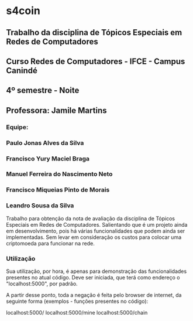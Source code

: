 # s4coin

## Trabalho da disciplina de Tópicos Especiais em Redes de Computadores

## Curso Redes de Computadores - IFCE - Campus Canindé
## 4º semestre - Noite
## Professora: Jamile Martins
### Equipe:
### Paulo Jonas Alves da Silva
### Francisco Yury Maciel Braga
### Manuel Ferreira do Nascimento Neto
### Francisco Miqueias Pinto de Morais
### Leandro Sousa da Silva

Trabalho para obtenção da nota de avaliação da disciplina de Tópicos Especiais em Redes de Computadores.
Salientando que é um projeto ainda em desenvolvimento, pois há várias funcionalidades que podem ainda ser implementadas.
Sem levar em consideração os custos para colocar uma criptomoeda para funcionar na rede.

### Utilização
Sua utilização, por hora, é apenas para demonstração das funcionalidades presentes no atual código.
Deve ser iniciada, que terá como endereço o "localhost:5000", por padrão.

A partir desse ponto, toda a negação é feita pelo browser de internet, da seguinte forma (exemplos - funções presentes no código):

localhost:5000/
localhost:5000/mine
localhost:5000/chain
